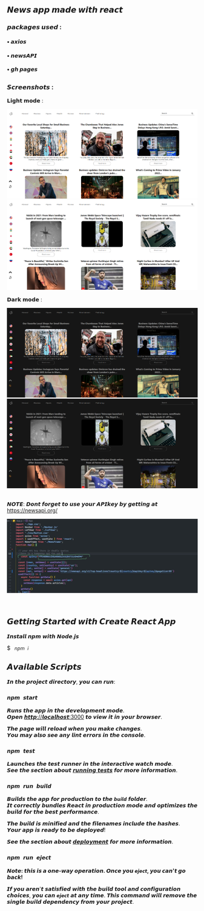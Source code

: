 ## 𝙉𝙚𝙬𝙨 𝙖𝙥𝙥 𝙢𝙖𝙙𝙚 𝙬𝙞𝙩𝙝 𝙧𝙚𝙖𝙘𝙩
### 𝙥𝙖𝙘𝙠𝙖𝙜𝙚𝙨 𝙪𝙨𝙚𝙙 :
#### • 𝙖𝙭𝙞𝙤𝙨
#### • 𝙣𝙚𝙬𝙨𝘼𝙋𝙄
#### • 𝙜𝙝 𝙥𝙖𝙜𝙚𝙨
<!-- #### 𝘾𝙝𝙚𝙘𝙠 𝙤𝙪𝙩 𝙩𝙝𝙚 𝙙𝙚𝙥𝙡𝙤𝙮𝙢𝙚𝙣𝙩 : https://nisabmohd.github.io/news/ -->
##  


### 𝙎𝙘𝙧𝙚𝙚𝙣𝙨𝙝𝙤𝙩𝙨 : 

<p align="center">
  <p>𝗟𝗶𝗴𝗵𝘁 𝗺𝗼𝗱𝗲 : </p>
  <img src="images/1.png" >
  <img src="images/2.png">
   <p>𝗗𝗮𝗿𝗸 𝗺𝗼𝗱𝗲 : </p>
    <img src="images/1-1.png" >
   <img src="images/2-2.png">
 

</p>

##  

𝙉𝙊𝙏𝙀: 𝘿𝙤𝙣𝙩 𝙛𝙤𝙧𝙜𝙚𝙩 𝙩𝙤 𝙪𝙨𝙚 𝙮𝙤𝙪𝙧 𝘼𝙋𝙄𝙠𝙚𝙮 𝙗𝙮 𝙜𝙚𝙩𝙩𝙞𝙣𝙜 𝙖𝙩          https://newsapi.org/


<p align="center">
  <img src="images/apikey.jpg" >

</p>

<br/>


## 𝙂𝙚𝙩𝙩𝙞𝙣𝙜 𝙎𝙩𝙖𝙧𝙩𝙚𝙙 𝙬𝙞𝙩𝙝 𝘾𝙧𝙚𝙖𝙩𝙚 𝙍𝙚𝙖𝙘𝙩 𝘼𝙥𝙥


𝙄𝙣𝙨𝙩𝙖𝙡𝙡 𝙣𝙥𝙢 𝙬𝙞𝙩𝙝 𝙉𝙤𝙙𝙚.𝙟𝙨


$ <code> 𝘯𝘱𝘮 𝘪 </code>

## 𝘼𝙫𝙖𝙞𝙡𝙖𝙗𝙡𝙚 𝙎𝙘𝙧𝙞𝙥𝙩𝙨

𝙄𝙣 𝙩𝙝𝙚 𝙥𝙧𝙤𝙟𝙚𝙘𝙩 𝙙𝙞𝙧𝙚𝙘𝙩𝙤𝙧𝙮, 𝙮𝙤𝙪 𝙘𝙖𝙣 𝙧𝙪𝙣:

### `𝙣𝙥𝙢 𝙨𝙩𝙖𝙧𝙩`

𝙍𝙪𝙣𝙨 𝙩𝙝𝙚 𝙖𝙥𝙥 𝙞𝙣 𝙩𝙝𝙚 𝙙𝙚𝙫𝙚𝙡𝙤𝙥𝙢𝙚𝙣𝙩 𝙢𝙤𝙙𝙚.\
𝙊𝙥𝙚𝙣 [𝙝𝙩𝙩𝙥://𝙡𝙤𝙘𝙖𝙡𝙝𝙤𝙨𝙩:3000](𝙝𝙩𝙩𝙥://𝙡𝙤𝙘𝙖𝙡𝙝𝙤𝙨𝙩:3000) 𝙩𝙤 𝙫𝙞𝙚𝙬 𝙞𝙩 𝙞𝙣 𝙮𝙤𝙪𝙧 𝙗𝙧𝙤𝙬𝙨𝙚𝙧.

𝙏𝙝𝙚 𝙥𝙖𝙜𝙚 𝙬𝙞𝙡𝙡 𝙧𝙚𝙡𝙤𝙖𝙙 𝙬𝙝𝙚𝙣 𝙮𝙤𝙪 𝙢𝙖𝙠𝙚 𝙘𝙝𝙖𝙣𝙜𝙚𝙨.\
𝙔𝙤𝙪 𝙢𝙖𝙮 𝙖𝙡𝙨𝙤 𝙨𝙚𝙚 𝙖𝙣𝙮 𝙡𝙞𝙣𝙩 𝙚𝙧𝙧𝙤𝙧𝙨 𝙞𝙣 𝙩𝙝𝙚 𝙘𝙤𝙣𝙨𝙤𝙡𝙚.

### `𝙣𝙥𝙢 𝙩𝙚𝙨𝙩`

𝙇𝙖𝙪𝙣𝙘𝙝𝙚𝙨 𝙩𝙝𝙚 𝙩𝙚𝙨𝙩 𝙧𝙪𝙣𝙣𝙚𝙧 𝙞𝙣 𝙩𝙝𝙚 𝙞𝙣𝙩𝙚𝙧𝙖𝙘𝙩𝙞𝙫𝙚 𝙬𝙖𝙩𝙘𝙝 𝙢𝙤𝙙𝙚.\
𝙎𝙚𝙚 𝙩𝙝𝙚 𝙨𝙚𝙘𝙩𝙞𝙤𝙣 𝙖𝙗𝙤𝙪𝙩 [𝙧𝙪𝙣𝙣𝙞𝙣𝙜 𝙩𝙚𝙨𝙩𝙨](𝙝𝙩𝙩𝙥𝙨://𝙛𝙖𝙘𝙚𝙗𝙤𝙤𝙠.𝙜𝙞𝙩𝙝𝙪𝙗.𝙞𝙤/𝙘𝙧𝙚𝙖𝙩𝙚-𝙧𝙚𝙖𝙘𝙩-𝙖𝙥𝙥/𝙙𝙤𝙘𝙨/𝙧𝙪𝙣𝙣𝙞𝙣𝙜-𝙩𝙚𝙨𝙩𝙨) 𝙛𝙤𝙧 𝙢𝙤𝙧𝙚 𝙞𝙣𝙛𝙤𝙧𝙢𝙖𝙩𝙞𝙤𝙣.

### `𝙣𝙥𝙢 𝙧𝙪𝙣 𝙗𝙪𝙞𝙡𝙙`

𝘽𝙪𝙞𝙡𝙙𝙨 𝙩𝙝𝙚 𝙖𝙥𝙥 𝙛𝙤𝙧 𝙥𝙧𝙤𝙙𝙪𝙘𝙩𝙞𝙤𝙣 𝙩𝙤 𝙩𝙝𝙚 `𝙗𝙪𝙞𝙡𝙙` 𝙛𝙤𝙡𝙙𝙚𝙧.\
𝙄𝙩 𝙘𝙤𝙧𝙧𝙚𝙘𝙩𝙡𝙮 𝙗𝙪𝙣𝙙𝙡𝙚𝙨 𝙍𝙚𝙖𝙘𝙩 𝙞𝙣 𝙥𝙧𝙤𝙙𝙪𝙘𝙩𝙞𝙤𝙣 𝙢𝙤𝙙𝙚 𝙖𝙣𝙙 𝙤𝙥𝙩𝙞𝙢𝙞𝙯𝙚𝙨 𝙩𝙝𝙚 𝙗𝙪𝙞𝙡𝙙 𝙛𝙤𝙧 𝙩𝙝𝙚 𝙗𝙚𝙨𝙩 𝙥𝙚𝙧𝙛𝙤𝙧𝙢𝙖𝙣𝙘𝙚.

𝙏𝙝𝙚 𝙗𝙪𝙞𝙡𝙙 𝙞𝙨 𝙢𝙞𝙣𝙞𝙛𝙞𝙚𝙙 𝙖𝙣𝙙 𝙩𝙝𝙚 𝙛𝙞𝙡𝙚𝙣𝙖𝙢𝙚𝙨 𝙞𝙣𝙘𝙡𝙪𝙙𝙚 𝙩𝙝𝙚 𝙝𝙖𝙨𝙝𝙚𝙨.\
𝙔𝙤𝙪𝙧 𝙖𝙥𝙥 𝙞𝙨 𝙧𝙚𝙖𝙙𝙮 𝙩𝙤 𝙗𝙚 𝙙𝙚𝙥𝙡𝙤𝙮𝙚𝙙!

𝙎𝙚𝙚 𝙩𝙝𝙚 𝙨𝙚𝙘𝙩𝙞𝙤𝙣 𝙖𝙗𝙤𝙪𝙩 [𝙙𝙚𝙥𝙡𝙤𝙮𝙢𝙚𝙣𝙩](𝙝𝙩𝙩𝙥𝙨://𝙛𝙖𝙘𝙚𝙗𝙤𝙤𝙠.𝙜𝙞𝙩𝙝𝙪𝙗.𝙞𝙤/𝙘𝙧𝙚𝙖𝙩𝙚-𝙧𝙚𝙖𝙘𝙩-𝙖𝙥𝙥/𝙙𝙤𝙘𝙨/𝙙𝙚𝙥𝙡𝙤𝙮𝙢𝙚𝙣𝙩) 𝙛𝙤𝙧 𝙢𝙤𝙧𝙚 𝙞𝙣𝙛𝙤𝙧𝙢𝙖𝙩𝙞𝙤𝙣.

### `𝙣𝙥𝙢 𝙧𝙪𝙣 𝙚𝙟𝙚𝙘𝙩`

**𝙉𝙤𝙩𝙚: 𝙩𝙝𝙞𝙨 𝙞𝙨 𝙖 𝙤𝙣𝙚-𝙬𝙖𝙮 𝙤𝙥𝙚𝙧𝙖𝙩𝙞𝙤𝙣. 𝙊𝙣𝙘𝙚 𝙮𝙤𝙪 `𝙚𝙟𝙚𝙘𝙩`, 𝙮𝙤𝙪 𝙘𝙖𝙣'𝙩 𝙜𝙤 𝙗𝙖𝙘𝙠!**

𝙄𝙛 𝙮𝙤𝙪 𝙖𝙧𝙚𝙣'𝙩 𝙨𝙖𝙩𝙞𝙨𝙛𝙞𝙚𝙙 𝙬𝙞𝙩𝙝 𝙩𝙝𝙚 𝙗𝙪𝙞𝙡𝙙 𝙩𝙤𝙤𝙡 𝙖𝙣𝙙 𝙘𝙤𝙣𝙛𝙞𝙜𝙪𝙧𝙖𝙩𝙞𝙤𝙣 𝙘𝙝𝙤𝙞𝙘𝙚𝙨, 𝙮𝙤𝙪 𝙘𝙖𝙣 `𝙚𝙟𝙚𝙘𝙩` 𝙖𝙩 𝙖𝙣𝙮 𝙩𝙞𝙢𝙚. 𝙏𝙝𝙞𝙨 𝙘𝙤𝙢𝙢𝙖𝙣𝙙 𝙬𝙞𝙡𝙡 𝙧𝙚𝙢𝙤𝙫𝙚 𝙩𝙝𝙚 𝙨𝙞𝙣𝙜𝙡𝙚 𝙗𝙪𝙞𝙡𝙙 𝙙𝙚𝙥𝙚𝙣𝙙𝙚𝙣𝙘𝙮 𝙛𝙧𝙤𝙢 𝙮𝙤𝙪𝙧 𝙥𝙧𝙤𝙟𝙚𝙘𝙩.
